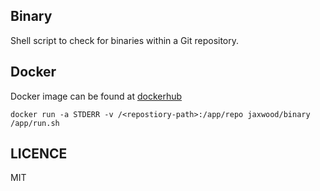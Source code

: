 ## Binary
Shell script to check for binaries within a Git repository.

## Docker
Docker image can be found at [dockerhub](https://hub.docker.com/r/jaxwood/binary/)

``` docker
docker run -a STDERR -v /<repostiory-path>:/app/repo jaxwood/binary /app/run.sh
```
## LICENCE
MIT